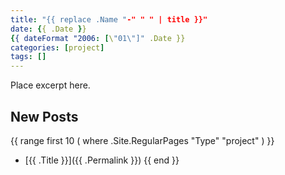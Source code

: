 ```yaml
---
title: "{{ replace .Name "-" " " | title }}"
date: {{ .Date }}
{{ dateFormat "2006: [\"01\"]" .Date }}
categories: [project]
tags: []
---
```


Place excerpt here.
<!--more-->

## New Posts

{{ range first 10 ( where .Site.RegularPages "Type" "project" ) }}
* [{{ .Title }}]({{ .Permalink }})
{{ end }}
